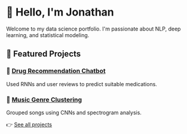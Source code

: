 # 👋 Hello, I'm Jonathan

Welcome to my data science portfolio. I'm passionate about NLP, deep learning, and statistical modeling.

## 🔬 Featured Projects

### 🧠 [Drug Recommendation Chatbot](./drug-chatbot/)
Used RNNs and user reviews to predict suitable medications.

### 🎵 [Music Genre Clustering](./music-cluster/)
Grouped songs using CNNs and spectrogram analysis.

👉 [See all projects](./)
